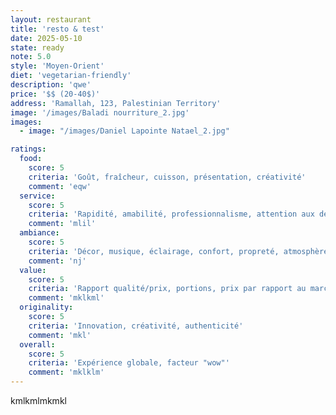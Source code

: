 ```yaml
---
layout: restaurant
title: 'resto & test'
date: 2025-05-10
state: ready
note: 5.0
style: 'Moyen-Orient'
diet: 'vegetarian-friendly'
description: 'qwe'
price: '$$ (20-40$)'
address: 'Ramallah, 123, Palestinian Territory'
image: '/images/Baladi nourriture_2.jpg'
images:
  - image: "/images/Daniel Lapointe Natael_2.jpg"

ratings:
  food:
    score: 5
    criteria: 'Goût, fraîcheur, cuisson, présentation, créativité'
    comment: 'eqw'
  service:
    score: 5
    criteria: 'Rapidité, amabilité, professionnalisme, attention aux détails'
    comment: 'mlil'
  ambiance:
    score: 5
    criteria: 'Décor, musique, éclairage, confort, propreté, atmosphère générale'
    comment: 'nj'
  value:
    score: 5
    criteria: 'Rapport qualité/prix, portions, prix par rapport au marché'
    comment: 'mklkml'
  originality:
    score: 5
    criteria: 'Innovation, créativité, authenticité'
    comment: 'mkl'
  overall:
    score: 5
    criteria: 'Expérience globale, facteur "wow"'
    comment: 'mklklm'
---
```




kmlkmlmkmkl